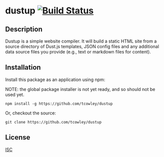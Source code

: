 # dustup  [![Build Status](https://travis-ci.org/tcowley/dust-up.svg?branch=master)](https://travis-ci.org/tcowley/dust-up)

## Description

Dustup is a simple website compiler. It will build a static HTML site from a source directory of Dust.js templates, JSON config files and any additional data source files you provide (e.g., text or markdown files for content).

## Installation

Install this package as an application using npm:

NOTE: the global package installer is not yet ready, and so should not be used yet.

```
npm install -g https://github.com/tcowley/dustup
```

Or, checkout the source:

```
git clone https://github.com/tcowley/dustup
```

## License

[ISC](https://opensource.org/licenses/ISC)



